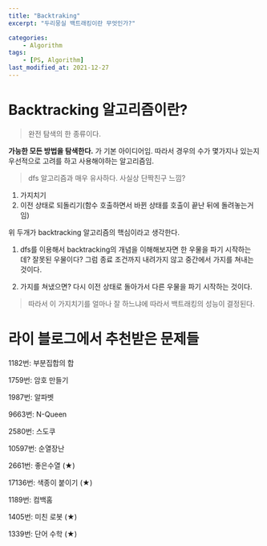 ```yaml
---
title: "Backtraking"
excerpt: "두리뭉실 백트래킹이란 무엇인가?"

categories:
    - Algorithm
tags:
    - [PS, Algorithm]
last_modified_at: 2021-12-27 
---
```



# Backtracking 알고리즘이란?

> 완전 탐색의 한 종류이다.

**가능한 모든 방법을 탐색한다.** 가 기본 아이디어임. 따라서 경우의 수가 몇가지나 있는지 우선적으로 고려를 하고 사용해야하는 알고리즘임.


> dfs 알고리즘과 매우 유사하다. 사실상 단짝친구 느낌?


1. 가지치기
2. 이전 상태로 되돌리기(함수 호출하면서 바뀐 상태를 호출이 끝난 뒤에 돌려놓는거임)


위 두개가 backtracking 알고리즘의 핵심이라고 생각한다.


1. dfs를 이용해서 backtracking의 개념을 이해해보자면 한 우물을 파기 시작하는데? 잘못된 우물이다? 그럼 종료 조건까지 내려가지 않고 중간에서 가지를 쳐내는 것이다.


2. 가지를 쳐냈으면? 다시 이전 상태로 돌아가서 다른 우물을 파기 시작하는 것이다.


> 따라서 이 가지치기를 얼마나 잘 하느냐에 따라서 백트래킹의 성능이 결정된다.


# 라이 블로그에서 추천받은 문제들

1182번: 부분집합의 합

1759번: 암호 만들기

1987번: 알파벳

9663번: N-Queen

2580번: 스도쿠

10597번: 순열장난

2661번: 좋은수열 (★)

17136번: 색종이 붙이기 (★)

1189번: 컴백홈

1405번: 미친 로봇 (★)

1339번: 단어 수학 (★)